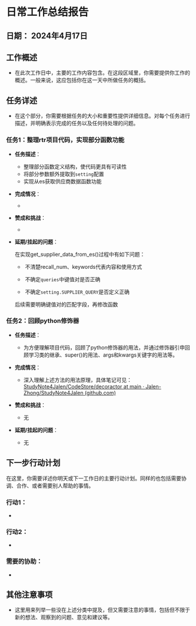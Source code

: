 # 日常工作总结报告

## 日期： 2024年4月17日

## 工作概述

- 在此次工作日中，主要的工作内容包含。在这段区域里，你需要提供你工作的概述。一般来说，这应包括你在这一天中所做任务的概括。


## 任务详述

- 在这个部分，你需要根据任务的大小和重要性提供详细信息。对每个任务进行描述，并明确表示完成的任务以及任何待处理的问题。


### 任务1：整理rtr项目代码，实现部分函数功能

- **任务描述**：

  - 整理部分函数定义结构，使代码更具有可读性
  - 将部分参数额外提取到`setting`配置
  - 实现从es获取供应商数据函数功能

- **完成情况**：

  - 

- **赞成和挑战**：

  - 

- **延期/挂起的问题**：

  在实现get_supplier_data_from_es()过程中有如下问题：

  - ​      不清楚recall_num、keywords代表内容和使用方式

  - ​      不确定`queries`中键值对是否正确

  - ​      不确定`setting.SUPPLIER_QUERY`是否定义正确

  后续需要明确键值对的匹配字段，再修改函数


### 任务2：回顾python修饰器

- **任务描述**：
  - 为方便理解项目代码，回顾了python修饰器的用法，并通过修饰器引申回顾学习类的继承、super()的用法、args和kwargs关键字的用法等。

- **完成情况**：
  - 深入理解上述方法的用法原理，具体笔记可见：[StudyNote4Jalen/CodeStore/decoractor at main · Jalen-Zhong/StudyNote4Jalen (github.com)](https://github.com/Jalen-Zhong/StudyNote4Jalen/tree/main/CodeStore/decoractor)

- **赞成和挑战**：
  - 无

- **延期/挂起的问题**：
  - 无


## 下一步行动计划

在这里，你需要详述你明天或下一工作日的主要行动计划。同样的也包括需要协调、合作、或者需要别人帮助的事情。

### 行动1：

- 

### 行动2：

- 

### 需要的协助：

- 

## 其他注意事项

- 这里用来列举一些没在上述分类中提及，但又需要注意的事情，包括但不限于新的想法、观察到的问题、意见和建议等。
